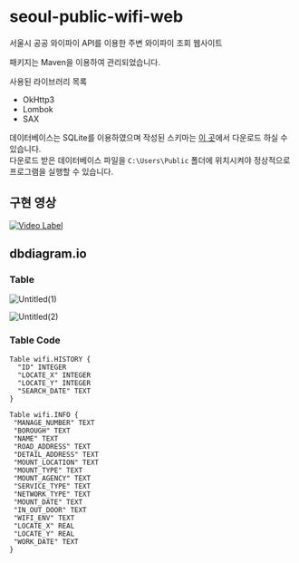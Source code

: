 # seoul-public-wifi-web
서울시 공공 와이파이 API를 이용한 주변 와이파이 조회 웹사이트

패키지는 Maven을 이용하여 관리되었습니다.

사용된 라이브러리 목록
* OkHttp3
* Lombok
* SAX

데이터베이스는 SQLite를 이용하였으며
작성된 스키마는 [이 곳](https://www.dropbox.com/s/a8ig0xer83wrl9o/wifi.db?dl=0)에서 다운로드 하실 수 있습니다.<br>
다운로드 받은 데이터베이스 파일을 <code>C:\Users\Public</code> 폴더에 위치시켜야
정상적으로 프로그램을 실행할 수 있습니다.

## 구현 영상

[![Video Label](http://img.youtube.com/vi/HqnIPox10Qw/0.jpg)](https://youtu.be/HqnIPox10Qw)

## dbdiagram.io

### Table
![Untitled(1)](https://user-images.githubusercontent.com/56020202/204081517-9853f336-8306-4ec1-b21f-9b5f2f7e0c51.png) 

![Untitled(2)](https://user-images.githubusercontent.com/56020202/204081532-be760cf3-a069-46e1-917e-9af27108a5d0.png)

### Table Code
```
Table wifi.HISTORY {
  "ID" INTEGER
  "LOCATE_X" INTEGER
  "LOCATE_Y" INTEGER
  "SEARCH_DATE" TEXT
}

Table wifi.INFO {
 "MANAGE_NUMBER" TEXT
 "BOROUGH" TEXT
 "NAME" TEXT
 "ROAD_ADDRESS" TEXT
 "DETAIL_ADDRESS" TEXT
 "MOUNT_LOCATION" TEXT
 "MOUNT_TYPE" TEXT
 "MOUNT_AGENCY" TEXT
 "SERVICE_TYPE" TEXT
 "NETWORK_TYPE" TEXT
 "MOUNT_DATE" TEXT
 "IN_OUT_DOOR" TEXT
 "WIFI_ENV" TEXT
 "LOCATE_X" REAL
 "LOCATE_Y" REAL
 "WORK_DATE" TEXT
}
```
